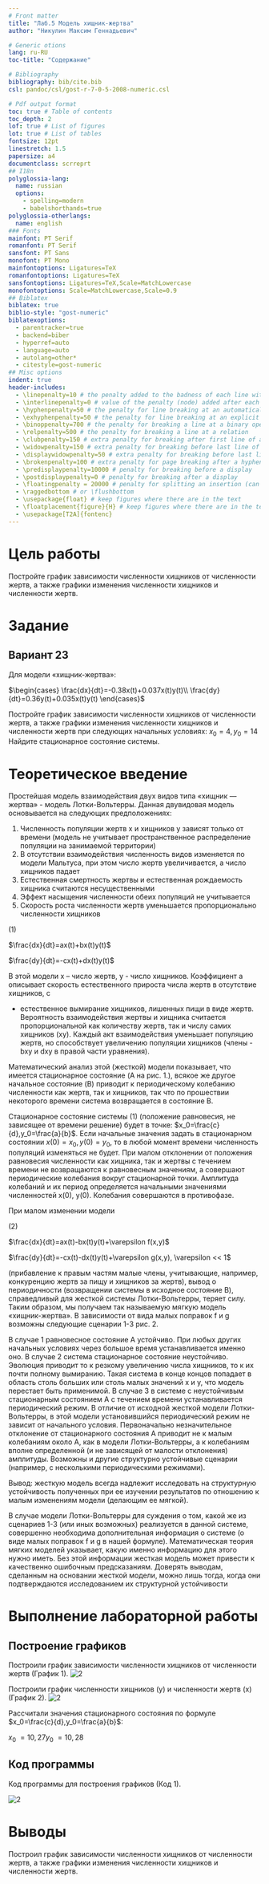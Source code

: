 ```yaml
---
# Front matter
title: "Лаб.5 Модель хищник-жертва"
author: "Никулин Максим Геннадьевич"

# Generic otions
lang: ru-RU
toc-title: "Содержание"

# Bibliography
bibliography: bib/cite.bib
csl: pandoc/csl/gost-r-7-0-5-2008-numeric.csl

# Pdf output format
toc: true # Table of contents
toc_depth: 2
lof: true # List of figures
lot: true # List of tables
fontsize: 12pt
linestretch: 1.5
papersize: a4
documentclass: scrreprt
## I18n
polyglossia-lang:
  name: russian
  options:
	- spelling=modern
	- babelshorthands=true
polyglossia-otherlangs:
  name: english
### Fonts
mainfont: PT Serif
romanfont: PT Serif
sansfont: PT Sans
monofont: PT Mono
mainfontoptions: Ligatures=TeX
romanfontoptions: Ligatures=TeX
sansfontoptions: Ligatures=TeX,Scale=MatchLowercase
monofontoptions: Scale=MatchLowercase,Scale=0.9
## Biblatex
biblatex: true
biblio-style: "gost-numeric"
biblatexoptions:
  - parentracker=true
  - backend=biber
  - hyperref=auto
  - language=auto
  - autolang=other*
  - citestyle=gost-numeric
## Misc options
indent: true
header-includes:
  - \linepenalty=10 # the penalty added to the badness of each line within a paragraph (no associated penalty node) Increasing the value makes tex try to have fewer lines in the paragraph.
  - \interlinepenalty=0 # value of the penalty (node) added after each line of a paragraph.
  - \hyphenpenalty=50 # the penalty for line breaking at an automatically inserted hyphen
  - \exhyphenpenalty=50 # the penalty for line breaking at an explicit hyphen
  - \binoppenalty=700 # the penalty for breaking a line at a binary operator
  - \relpenalty=500 # the penalty for breaking a line at a relation
  - \clubpenalty=150 # extra penalty for breaking after first line of a paragraph
  - \widowpenalty=150 # extra penalty for breaking before last line of a paragraph
  - \displaywidowpenalty=50 # extra penalty for breaking before last line before a display math
  - \brokenpenalty=100 # extra penalty for page breaking after a hyphenated line
  - \predisplaypenalty=10000 # penalty for breaking before a display
  - \postdisplaypenalty=0 # penalty for breaking after a display
  - \floatingpenalty = 20000 # penalty for splitting an insertion (can only be split footnote in standard LaTeX)
  - \raggedbottom # or \flushbottom
  - \usepackage{float} # keep figures where there are in the text
  - \floatplacement{figure}{H} # keep figures where there are in the text
  - \usepackage[T2A]{fontenc}
---
```


# Цель работы

Постройте график зависимости численности хищников от численности жертв,
а также графики изменения численности хищников и численности жертв.

# Задание

## Вариант 23

Для модели «хищник-жертва»:

$\begin{cases}
\frac{dx}{dt}=-0.38x(t)+0.037x(t)y(t)\\
\frac{dy}{dt}=0.36y(t)+0.035x(t)y(t)
\end{cases}$

Постройте график зависимости численности хищников от численности жертв,
а также графики изменения численности хищников и численности жертв при
следующих начальных условиях:
$x_0=4,y_0=14$
Найдите стационарное состояние системы.

# Теоретическое введение

Простейшая модель взаимодействия двух видов типа «хищник — жертва» -
модель Лотки-Вольтерры. Данная двувидовая модель основывается на
следующих предположениях:
1. Численность популяции жертв x и хищников y зависят только от времени
(модель не учитывает пространственное распределение популяции на
занимаемой территории)
2. В отсутствии взаимодействия численность видов изменяется по модели
Мальтуса, при этом число жертв увеличивается, а число хищников падает
3. Естественная смертность жертвы и естественная рождаемость хищника
считаются несущественными
4. Эффект насыщения численности обеих популяций не учитывается
5. Скорость роста численности жертв уменьшается пропорционально
численности хищников

(1)

$\frac{dx}{dt}=ax(t)+bx(t)y(t)$

$\frac{dy}{dt}=-cx(t)+dx(t)y(t)$

В этой модели x – число жертв, y - число хищников. Коэффициент a
описывает скорость естественного прироста числа жертв в отсутствие хищников, с
- естественное вымирание хищников, лишенных пищи в виде жертв. Вероятность
взаимодействия жертвы и хищника считается пропорциональной как количеству
жертв, так и числу самих хищников (xy). Каждый акт взаимодействия уменьшает
популяцию жертв, но способствует увеличению популяции хищников (члены -bxy
и dxy в правой части уравнения). 


Математический анализ этой (жесткой) модели показывает, что имеется
стационарное состояние (A на рис. 1.), всякое же другое начальное состояние (B) 
приводит к периодическому колебанию численности как жертв, так и хищников,
так что по прошествии некоторого времени система возвращается в состояние B.

Стационарное состояние системы (1) (положение равновесия, не зависящее
от времени решение) будет в точке: $x_0=\frac{c}{d},y_0=\frac{a}{b}$. Если начальные значения
задать в стационарном состоянии $x(0)=x_0,y(0)=y_0$, то в любой момент времени
численность популяций изменяться не будет. При малом отклонении от положения
равновесия численности как хищника, так и жертвы с течением времени не
возвращаются к равновесным значениям, а совершают периодические колебания
вокруг стационарной точки. Амплитуда колебаний и их период определяется
начальными значениями численностей
x(0), y(0). Колебания совершаются в противофазе.

При малом изменении модели

(2)

$\frac{dx}{dt}=ax(t)-bx(t)y(t)+\varepsilon f(x,y)$

$\frac{dy}{dt}=-cx(t)-dx(t)y(t)+\varepsilon g(x,y), \varepsilon << 1$

(прибавление к правым частям малые члены, учитывающие, например,
конкуренцию жертв за пищу и хищников за жертв), вывод о периодичности
(возвращении системы в исходное состояние B), справедливый для жесткой
системы Лотки-Вольтерры, теряет силу. Таким образом, мы получаем так
называемую мягкую модель «хищник-жертва». В зависимости от вида малых
поправок f и g возможны следующие сценарии 1-3 рис. 2.


В случае 1 равновесное состояние A устойчиво. При любых других
начальных условиях через большое время устанавливается именно оно.
В случае 2 система стационарное состояние неустойчиво. Эволюция
приводит то к резкому увеличению числа хищников, то к их почти полному
вымиранию. Такая система в конце концов попадает в область столь больших или
столь малых значений x и y, что модель перестает быть применимой.
В случае 3 в системе с неустойчивым стационарным состоянием A с
течением времени устанавливается периодический режим. В отличие от исходной
жесткой модели Лотки-Вольтерры, в этой модели установившийся периодический 
режим не зависит от начального условия. Первоначально незначительное
отклонение от стационарного состояния A приводит не к малым колебаниям около
A, как в модели Лотки-Вольтерры, а к колебаниям вполне определенной (и не
зависящей от малости отклонения) амплитуды. Возможны и другие структурно
устойчивые сценарии (например, с несколькими периодическими режимами). 

Вывод: жесткую модель всегда надлежит исследовать на структурную
устойчивость полученных при ее изучении результатов по отношению к малым
изменениям модели (делающим ее мягкой).

В случае модели Лотки-Вольтерры для суждения о том, какой же из
сценариев 1-3 (или иных возможных) реализуется в данной системе, совершенно
необходима дополнительная информация о системе (о виде малых поправок f и g в
нашей формуле). Математическая теория мягких моделей указывает, какую именно
информацию для этого нужно иметь. Без этой информации жесткая модель может
привести к качественно ошибочным предсказаниям. Доверять выводам, сделанным
на основании жесткой модели, можно лишь тогда, когда они подтверждаются
исследованием их структурной устойчивости

# Выполнение лабораторной работы

## Построение графиков

Построили график зависимости численности хищников от численности жертв (График 1).
![2](math_mo/5/3.png)

Построили график численности хищников (y) и численности жертв (x) (График 2).
![2](math_mo/5/2.png)

Рассчитали значения стационарного состояния по формуле $x_0=\frac{c}{d},y_0=\frac{a}{b}$:

$x_0~=10,27 y_0~=10,28$

## Код программы

Код программы для построения графиков (Код 1).

![2](math_mo/5/1.png)
# Выводы

Построил график зависимости численности хищников от численности жертв,
а также графики изменения численности хищников и численности жертв.
